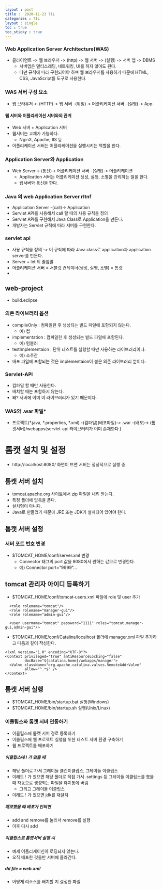 ```yaml
---
layout : post
title :  2020-11-23 TIL
categories : TIL
layout : single
toc : true 
toc_sticky : true
---
```


### Web Application Server Architecture(WAS)
- 클라이언트 -> 웹 브라우저 -> (http) -> 웹 서버 -> (실행) -> 서버 앱 -> DBMS
    - 서버앱은 멀티스레딩, 네트워킹, UI를 하지 않아도 된다.
    - 다만 규칙에 따라 구현되어야 하며 웹 브라우저를 사용하기 때문에 HTML, CSS, JavaScript를 도구로 사용한다.

### WAS 서버 구성 요소
- 웹 브라우저 <-(HTTP)-> 웹 서버 -(위임)-> 어플리케이션 서버 -(실행)-> App

#### 웹 서버와 어플리케이션 서버와의 관계
- Web 서버 + Application 서버
- 웹서버는 교체가 가능하다.
    - NginX, Apache, IIS 등
- 어플리케이션 서버는 어플리케이션을 실행시키는 역할을 한다.

### Application Server와 Application
- Web Server <-(통신)-> 어플리케이션 서버 -(실행)-> 어플리케이션
    - Application 서버는 어플리케이션 생성, 실행, 소멸을 관리하는 일을 한다.
    - 웹서버와 통신을 한다.

### Java 의 web Application Server rltnf
- Application Server -(call)-> Application
- Servlet API를 사용해서 call 할 때의 사용 규칙을 정의
- Servlet API를 구현해서 Java Class로 Application을 만든다.
- 개발자는 Servlet 규칙에 따라 서버를 구현한다.

### servlet api
- 사용 규칙을 정의
    -> 이 규칙에 따라 Java class로 application과 application server를 만든다.
- Server + let 의 줄임말
- 어플리케이션 서버 = 서블릿 컨테이너(생성, 실행, 소멸) = 톰캣
- 

## web-project
- build.eclipse

### 의존 라이브러리 옵션
- compileOnly : 컴파일한 후 생성되는 빌드 파일에 포함되지 않는다.
    - 예) 컵
- implementation : 컴파일한 후 생성되는 빌드 파일에 포함된다.
    - 예) 텀블러
- testImplementaion : 단위 테스트를 실행할 때만 사용하는 라이브러리이다.
    - 예) 소주잔
- 배포 파일에 포함되는 것은 implementaion이 붙은 의존 라이브러리 뿐이다.

### Servlet-API
- 컴파일 할 때만 사용한다.
- 배치할 때는 포함하지 않는다.
- 왜? 서버에 이미 이 라이브러리가 있기 때문이다.

### WAS와 .war 파일*
- 프로젝트(*.java, *.properties, *.xml) -(컴파일)(배포파일)-> .war -(배포)-> (톰캣서버)/webapps(servlet-api 라이브러리가 이미 존재한다.)

# 톰캣 설치 및 설정
- http://localhost:8080/ 화면이 뜨면 서버는 정상적으로 실행 중

## 톰캣 서버 설치

- tomcat.apache.org 사이트에서 zip 파일을 내려 받는다.
- 특정 폴더에 압축을 푼다.
- 설치형이 아니다.
- Java로 만들었기 때문에 JRE 또는 JDK가 설치되어 있어야 한다.

## 톰캣 서버 설정

### 서버 포트 번호 변경

- $TOMCAT_HOME/conf/server.xml 변경
  - Connector 태그의 port 값을 8080에서 원하는 값으로 변경한다.
  - 예) Connector port="9999"...
  
## tomcat 관리자 아이디 등록하기

- $TOMCAT_HOME/conf/tomcat-users.xml 파일에 role 및 user 추가

```
  <role rolename="tomcat"/>
  <role rolename="manager-gui"/>
  <role rolename="admin-gui"/>

  <user username="tomcat" password="1111" roles="tomcat,manager-gui,admin-gui"/>
```

- $TOMCAT_HOME/conf/Catalina/localhost 폴더에 manager.xml 파일 추가하고 다음과 같이 작성한다.

```
<?xml version="1.0" encoding="UTF-8"?>
<Context privileged="true" antiResourceLocking="false"
         docBase="${catalina.home}/webapps/manager">
  <Valve className="org.apache.catalina.valves.RemoteAddrValve"
         allow="^.*$" />
</Context>

```

## 톰캣 서버 실행

- $TOMCAT_HOME/bin/startup.bat 실행(Windows)
- $TOMCAT_HOME/bin/startup.sh 실행(Unix/Linux)

### 이클립스와 톰캣 서버 연동하기
- 이클립스에 톰캣 서버 경로 등록하기
- 이클립스에 웹 프로젝트 실행을 위한 테스트 서버 환경 구축하기
- 웹 프로젝트를 배포하기 

##### 이클립스에 ! 가 떴을 때
- 해당 폴더로 가서 그레이들 클린이클립스, 그레이들 이클립스
- 이래도 ! 가 있으면 해당 폴더로 직접 가서 .settings 등 그레이들 이클립스를 했을 때 자동으로 생성되는 파일을 휴지통에 버림
    - 그리고 그레이들 이클립스
- 이래도 ! 가 있으면 jdk를 재설치

##### 배포했을 때 배포가 안되면
- add and remove를 눌러서 remove를 실행
- 이후 다시 add

##### 이클립스로 톰캣서버 실행 시
- 예제 어플리케이션이 로딩되지 않는다.
- 오직 배포한 것들만 서버에 올라간다.

##### dd file = web.xml
- 어떻게 리소스를 배치할 지 결정한 파일
